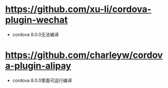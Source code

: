 # https://github.com/xu-li/cordova-plugin-wechat
* cordova 8.0.0无法编译

# https://github.com/charleyw/cordova-plugin-alipay
* cordova 8.0.0里面可运行编译
